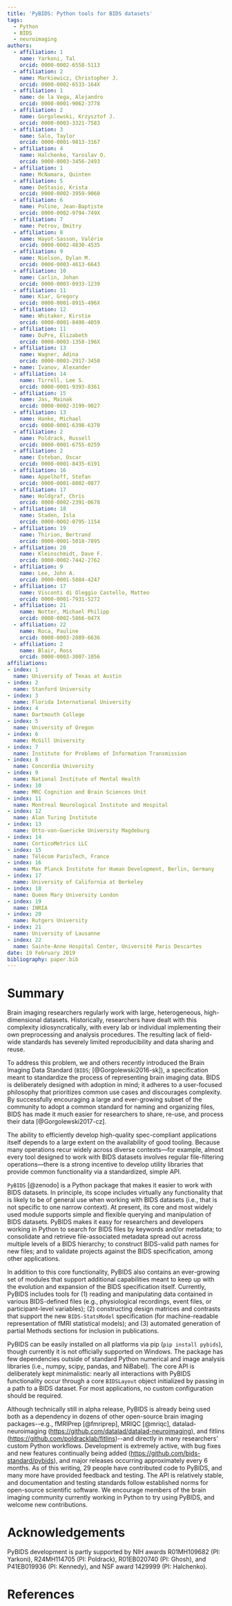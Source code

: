```yaml
---
title: 'PyBIDS: Python tools for BIDS datasets'
tags:
  - Python
  - BIDS
  - neuroimaging
authors:
  - affiliation: 1
    name: Yarkoni, Tal
    orcid: 0000-0002-6558-5113
  - affiliation: 2
    name: Markiewicz, Christopher J.
    orcid: 0000-0002-6533-164X
  - affiliation: 1
    name: de la Vega, Alejandro
    orcid: 0000-0001-9062-3778
  - affiliation: 2
    name: Gorgolewski, Krzysztof J.
    orcid: 0000-0003-3321-7583
  - affiliation: 3
    name: Salo, Taylor
    orcid: 0000-0001-9813-3167
  - affiliation: 4
    name: Halchenko, Yaroslav O.
    orcid: 0000-0003-3456-2493
  - affiliation: 1
    name: McNamara, Quinten
  - affiliation: 5
    name: DeStasio, Krista
    orcid: 0000-0002-3959-9060
  - affiliation: 6
    name: Poline, Jean-Baptiste
    orcid: 0000-0002-9794-749X
  - affiliation: 7
    name: Petrov, Dmitry
  - affiliation: 8
    name: Hayot-Sasson, Valérie
    orcid: 0000-0002-4830-4535
  - affiliation: 9
    name: Nielson, Dylan M.
    orcid: 0000-0003-4613-6643
  - affiliation: 10
    name: Carlin, Johan
    orcid: 0000-0003-0933-1239
  - affiliation: 11
    name: Kiar, Gregory
    orcid: 0000-0001-8915-496X
  - affiliation: 12
    name: Whitaker, Kirstie
    orcid: 0000-0001-8498-4059
  - affiliation: 11
    name: DuPre, Elizabeth
    orcid: 0000-0003-1358-196X
  - affiliation: 13
    name: Wagner, Adina
    orcid: 0000-0003-2917-3450
  - name: Ivanov, Alexander
  - affiliation: 14
    name: Tirrell, Lee S.
    orcid: 0000-0001-9393-8361
  - affiliation: 15
    name: Jas, Mainak
    orcid: 0000-0002-3199-9027
  - affiliation: 13
    name: Hanke, Michael
    orcid: 0000-0001-6398-6370
  - affiliation: 2
    name: Poldrack, Russell
    orcid: 0000-0001-6755-0259
  - affiliation: 2
    name: Esteban, Oscar
    orcid: 0000-0001-8435-6191
  - affiliation: 16
    name: Appelhoff, Stefan
    orcid: 0000-0001-8002-0877
  - affiliation: 17
    name: Holdgraf, Chris
    orcid: 0000-0002-2391-0678
  - affiliation: 18
    name: Staden, Isla
    orcid: 0000-0002-0795-1154
  - affiliation: 19
    name: Thirion, Bertrand
    orcid: 0000-0001-5018-7895
  - affiliation: 20
    name: Kleinschmidt, Dave F.
    orcid: 0000-0002-7442-2762
  - affiliation: 9
    name: Lee, John A.
    orcid: 0000-0001-5884-4247
  - affiliation: 17
    name: Visconti di Oleggio Castello, Matteo
    orcid: 0000-0001-7931-5272
  - affiliation: 21
    name: Notter, Michael Philipp
    orcid: 0000-0002-5866-047X
  - affiliation: 22
    name: Roca, Pauline
    orcid: 0000-0003-2089-6636
  - affiliation: 2
    name: Blair, Ross
    orcid: 0000-0003-3007-1056
affiliations:
- index: 1
  name: University of Texas at Austin
- index: 2
  name: Stanford University
- index: 3
  name: Florida International University
- index: 4
  name: Dartmouth College
- index: 5
  name: University of Oregon
- index: 6
  name: McGill University
- index: 7
  name: Institute for Problems of Information Transmission
- index: 8
  name: Concordia University
- index: 9
  name: National Institute of Mental Health
- index: 10
  name: MRC Cognition and Brain Sciences Unit
- index: 11
  name: Montreal Neurological Institute and Hospital
- index: 12
  name: Alan Turing Institute
- index: 13
  name: Otto-von-Guericke University Magdeburg
- index: 14
  name: CorticoMetrics LLC
- index: 15
  name: Télécom ParisTech, France
- index: 16
  name: Max Planck Institute for Human Development, Berlin, Germany
- index: 17
  name: University of California at Berkeley
- index: 18
  name: Queen Mary University London
- index: 19
  name: INRIA
- index: 20
  name: Rutgers University
- index: 21
  name: University of Lausanne
- index: 22
  name: Sainte-Anne Hospital Center, Université Paris Descartes
date: 19 February 2019
bibliography: paper.bib
---
```


# Summary

Brain imaging researchers regularly work with large, heterogeneous,
high-dimensional datasets. Historically, researchers have dealt with this
complexity idiosyncratically, with every lab or individual implementing their
own preprocessing and analysis procedures. The resulting lack of field-wide
standards has severely limited reproducibility and data sharing and reuse.

To address this problem, we and others recently introduced the Brain Imaging
Data Standard (``BIDS``; [@Gorgolewski2016-sk]), a specification meant to
standardize the process of representing brain imaging data. BIDS is
deliberately designed with adoption in mind; it adheres to a user-focused
philosophy that prioritizes common use cases and discourages complexity. By
successfully encouraging a large and ever-growing subset of the community to
adopt a common standard for naming and organizing files, BIDS has made it much
easier for researchers to share, re-use, and process their data
[@Gorgolewski2017-cz].

The ability to efficiently develop high-quality spec-compliant applications
itself depends to a large extent on the availability of good tooling.
Because many operations recur widely across diverse contexts—for example,
almost every tool designed to work with BIDS datasets involves regular
file-filtering operations—there is a strong incentive to develop utility
libraries that provide common functionality via a standardized, simple API.

``PyBIDS`` [@zenodo] is a Python package that makes it easier to work with BIDS
datasets. In principle, its scope includes virtually any functionality that is
likely to be of general use when working with BIDS datasets (i.e., that is not
specific to one narrow context). At present, its core and most widely used
module supports simple and flexible querying and manipulation of BIDS datasets.
PyBIDS makes it easy for researchers and developers working in Python to search
for BIDS files by keywords and/or metadata; to consolidate and retrieve
file-associated metadata spread out across multiple levels of a BIDS hierarchy;
to construct BIDS-valid path names for new files; and to validate projects
against the BIDS specification, among other applications.

In addition to this core functionality, PyBIDS also contains an ever-growing
set of modules that support additional capabilities meant to keep up with the
evolution and expansion of the BIDS specification itself. Currently, PyBIDS
includes tools for (1) reading and manipulating data contained in various
BIDS-defined files (e.g., physiological recordings, event files, or
participant-level variables); (2) constructing design matrices and contrasts
that support the new ``BIDS-StatsModel`` specification (for machine-readable
representation of fMRI statistical models); and (3) automated generation of
partial Methods sections for inclusion in publications.

PyBIDS can be easily installed on all platforms via pip (``pip install
pybids``), though currently it is not officially supported on Windows. The
package has few dependencies outside of standard Python numerical and image
analysis libraries (i.e., numpy, scipy, pandas, and NiBabel). The core API
is deliberately kept minimalistic: nearly all interactions with PyBIDS
functionality occur through a core ``BIDSLayout`` object initialized by passing
in a path to a BIDS dataset. For most applications, no custom configuration
should be required.

Although technically still in alpha release, PyBIDS is already being used both
as a dependency in dozens of other open-source brain imaging packages--e.g.,
fMRIPrep [@fmriprep], MRIQC [@mriqc], datalad-neuroimaging
(https://github.com/datalad/datalad-neuroimaging), and fitlins
(https://github.com/poldracklab/fitlins)--and directly in many researchers'
custom Python workflows. Development is extremely active, with bug fixes and
new features continually being added (https://github.com/bids-standard/pybids),
and major releases occurring approximately every 6 months. As of this writing,
29 people have contributed code to PyBIDS, and many more have provided feedback
and testing. The API is relatively stable, and documentation and testing
standards follow established norms for open-source scientific software. We
encourage members of the brain imaging community currently working in Python to
try using PyBIDS, and welcome new contributions.

# Acknowledgements

PyBIDS development is partly supported by NIH awards R01MH109682 (PI: Yarkoni),
R24MH114705 (PI: Poldrack), R01EB020740 (PI: Ghosh), and P41EB019936 (PI:
Kennedy), and NSF award 1429999 (PI: Halchenko).

# References
